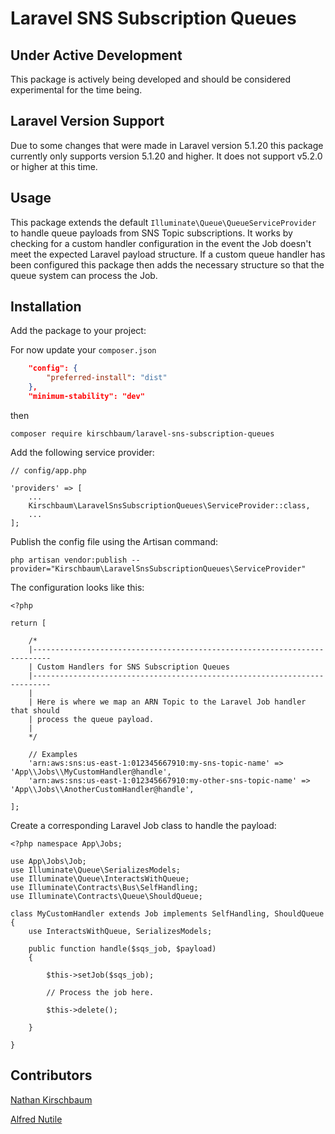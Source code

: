 # Laravel SNS Subscription Queues

## Under Active Development

This package is actively being developed and should be considered experimental for the time being.

## Laravel Version Support

Due to some changes that were made in Laravel version 5.1.20 this package currently only supports version 5.1.20 and higher. It does not support v5.2.0 or higher at this time. 

## Usage

This package extends the default `Illuminate\Queue\QueueServiceProvider` to handle queue payloads from SNS Topic subscriptions. It works by checking for a custom handler configuration in the event the Job doesn't meet the expected Laravel payload structure. If a custom queue handler has been configured this package then adds the necessary structure so that the queue system can process the Job.

## Installation

Add the package to your project:

For now update your `composer.json`

```json
    "config": {
        "preferred-install": "dist"
    },
    "minimum-stability": "dev"
```

then

```
composer require kirschbaum/laravel-sns-subscription-queues
```

Add the following service provider:

```
// config/app.php

'providers' => [
    ...
    Kirschbaum\LaravelSnsSubscriptionQueues\ServiceProvider::class,
    ...
];
```

Publish the config file using the Artisan command:

```
php artisan vendor:publish --provider="Kirschbaum\LaravelSnsSubscriptionQueues\ServiceProvider"
```

The configuration looks like this:

```
<?php

return [

    /*
    |--------------------------------------------------------------------------
    | Custom Handlers for SNS Subscription Queues
    |--------------------------------------------------------------------------
    |
    | Here is where we map an ARN Topic to the Laravel Job handler that should
    | process the queue payload.
    |
    */

    // Examples
    'arn:aws:sns:us-east-1:012345667910:my-sns-topic-name' => 'App\\Jobs\\MyCustomHandler@handle',
    'arn:aws:sns:us-east-1:012345667910:my-other-sns-topic-name' => 'App\\Jobs\\AnotherCustomHandler@handle',
    
];
```

Create a corresponding Laravel Job class to handle the payload:

```
<?php namespace App\Jobs;

use App\Jobs\Job;
use Illuminate\Queue\SerializesModels;
use Illuminate\Queue\InteractsWithQueue;
use Illuminate\Contracts\Bus\SelfHandling;
use Illuminate\Contracts\Queue\ShouldQueue;

class MyCustomHandler extends Job implements SelfHandling, ShouldQueue
{
    use InteractsWithQueue, SerializesModels;
    
    public function handle($sqs_job, $payload)
    {

        $this->setJob($sqs_job);
        
        // Process the job here.
        
        $this->delete();

    }

}
```

## Contributors

[Nathan Kirschbaum](http://www.nathankirschbaum.com/)

[Alfred Nutile](https://alfrednutile.info/)

